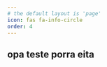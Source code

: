 ```yaml
---
# the default layout is 'page'
icon: fas fa-info-circle
order: 4
---
```


## opa teste porra eita


